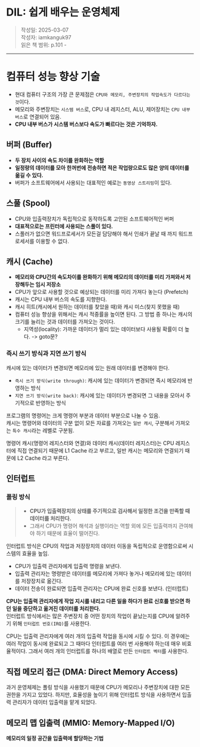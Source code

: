 # DIL: 쉽게 배우는 운영체제

> 작성일: 2025-03-07<br/>
> 작성자: iamkanguk97<br/>
> 읽은 책 범위: p.101 -

---

# 컴퓨터 성능 향상 기술

- 현대 컴퓨터 구조의 가장 큰 문제점은 `CPU와 메모리, 주변장치의 작업속도가 다르다는 것`이다.
- 메모리와 주변장치는 `시스템 버스`로, CPU 내 레지스터, ALU, 제어장치는 `CPU 내부 버스`로 연결되어 있음.
- **CPU 내부 버스가 시스템 버스보다 속도가 빠르다는 것은 기억하자.**

## 버퍼 (Buffer)

- **두 장치 사이의 속도 차이를 완화하는 역할**
- **일정량의 데이터를 모아 한꺼번에 전송하면 적은 작업량으로도 많은 양의 데이터를 옮길 수 있다.**
- 버퍼가 소프트웨어에서 사용되는 대표적인 예로는 `동영상 스트리밍`이 있다.

## 스풀 (Spool)

- CPU와 입출력장치가 독립적으로 동작하도록 고안된 소프트웨어적인 버퍼
- **대표적으로는 프린터에 사용되는 스풀이 있다.**
- 스풀러가 없으면 워드프로세서가 모든걸 담당해야 해서 인쇄가 끝날 때 까지 워드프로세서를 이용할 수 없다.

## 캐시 (Cache)

- **메모리와 CPU간의 속도차이를 완화하기 위해 메모리의 데이터를 미리 가져와서 저장해두는 임시 저장소**
- CPU가 앞으로 사용할 것으로 예상되는 데이터를 미리 가져다 놓는다 (Prefetch)
- 캐시는 CPU 내부 버스의 속도를 지향한다.
- 캐시 히트(캐시에서 원하는 데이터를 찾았을 때)와 캐시 미스(찾지 못했을 때)
- 컴퓨터 성능 향상을 위해서는 캐시 적중률을 높이면 된다. 그 방법 중 하나는 캐시의 크기를 늘리는 것과 데이터를 가져오는 것이다.
  - 지역성(locality): 가까운 데이터가 멀리 있는 데이터보다 사용될 확률이 더 높다. -> goto문?

### 즉시 쓰기 방식과 지연 쓰기 방식

캐시에 있는 데이터가 변경되면 메모리에 있는 원래 데이터를 변경해야 한다.

- `즉시 쓰기 방식(write through)`: 캐시에 있는 데이터가 변경되면 즉시 메모리에 반영하는 방식
- `지연 쓰기 방식(write back)`: 캐시에 있는 데이터가 변경되면 그 내용을 모아서 주기적으로 반영하는 방식

프로그램의 명령어는 크게 명령어 부분과 데이터 부분으로 나눌 수 있음.<br/>
캐시는 명령어와 데이터의 구분 없이 모든 자료를 가져오는 `일반 캐시`, 구분해서 가져오는 `특수 캐시`라는 레벨로 구분됨.

명령어 캐시(명령어 레지스터와 연결)와 데이터 캐시(데이터 레지스터)는 CPU 레지스터에 직접 연결되기 때문에 L1 Cache 라고 부르고, 일반 캐시는 메모리와 연결되기 때문에 L2 Cache 라고 부른다.

## 인터럽트

### 폴링 방식

> - **CPU가 입출력장치의 상태를 주기적으로 검사해서 일정한 조건을 만족할 때 데이터를 처리한다.**
> - 그래서 CPU가 명령어 해석과 실행이라는 역할 외에 모든 입출력까지 관여해야 하기 때문에 효율이 떨어진다.

인터럽트 방식은 CPU의 작업과 저장장치의 데이터 이동을 독립적으로 운영함으로써 시스템의 효율을 높임.

- CPU가 입출력 관리자에게 입출력 명령을 보낸다.
- 입출력 관리자는 명령받은 데이터를 메모리에 가져다 놓거나 메모리에 있는 데이터를 저장장치로 옮긴다.
- 데이터 전송이 완료되면 입출력 관리자는 CPU에 완료 신호를 보낸다. (인터럽트)

**CPU는 입출력 관리자에게 작업 지시를 내리고 다른 일을 하다가 완료 신호를 받으면 하던 일을 중단하고 옮겨진 데이터를 처리한다.**<br/>
인터럽트 방식에서는 많은 주변장치 중 어떤 장치의 작업이 끝났는지를 CPU에 알려주기 위해 `인터럽트 번호(IRQ)`를 사용한다.

CPU는 입출력 관리자에게 여러 개의 입출력 작업을 동시에 시킬 수 있다. 이 경우에는 여러 작업이 동시에 완료되고 그 때마다 인터럽트를 여러 번 사용해야 하는데 매우 비효율적이다.
그래서 여러 개의 인터럽트를 하나의 배열로 만든 `인터럽트 벡터`를 사용한다.

## 직접 메모리 접근 (DMA: Direct Memory Access)

과거 운영체제는 폴링 방식을 사용했기 때문에 CPU가 메모리나 주변장치에 대한 모든 권한을 가지고 있었다.
하지만, 효율성을 높이기 위해 인터럽트 방식을 사용하면서 입출력 관리자가 데이터 입출력을 맡게 되었다.

## 메모리 맵 입출력 (MMIO: Memory-Mapped I/O)

**메모리의 일정 공간을 입출력에 할당하는 기법**

